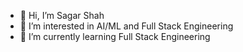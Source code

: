 - 👋 Hi, I’m Sagar Shah
- 👀 I’m interested in AI/ML and Full Stack Engineering
- 🌱 I’m currently learning Full Stack Engineering

<!---
sagar-accenture/sagar-accenture is a ✨ special ✨ repository because its `README.md` (this file) appears on your GitHub profile.
You can click the Preview link to take a look at your changes.
--->
